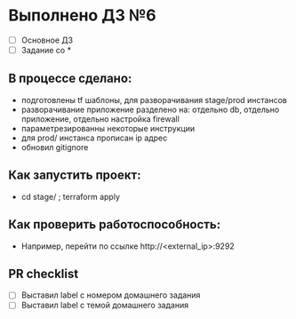 # Выполнено ДЗ №6

 - [ ] Основное ДЗ
 - [ ] Задание со *

## В процессе сделано:
 - подготовлены tf шаблоны, для разворачивания stage/prod инстансов
 - разворачивание приложение разделено на: отдельно db, отдельно приложение, отдельно настройка firewall
 - параметрезированны некоторые инструкции
 - для prod/ инстанса прописан ip адрес
 - обновил gitignore

## Как запустить проект:
 - cd stage/ ; terraform apply

## Как проверить работоспособность:
 - Например, перейти по ссылке http://<external_ip>:9292

## PR checklist
 - [ ] Выставил label с номером домашнего задания
 - [ ] Выставил label с темой домашнего задания
